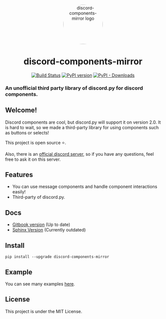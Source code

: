 <div align="center">
    <a href="https://pypi.org/project/discord-components-mirror"><img src="https://raw.githubusercontent.com/kiki7000/discord.py-components/master/.github/logo.png" alt="discord-components-mirror logo" height="128" style="border-radius: 50%"></a>
    <h1>discord-components-mirror</h1>
</div>
<div align="center">
        <a href="https://travis-ci.com/kiki7000/discord.py-components"><img src="https://travis-ci.com/kiki7000/discord.py-components.svg?branch=master" alt="Build Status"></a>
        <a href="https://pypi.org/project/discord-components-mirror"><img src="https://badge.fury.io/py/discord-components-mirror.svg" alt="PyPI version"></a>
        <a href="https://pypi.org/project/discord-components-mirror"><img alt="PyPI - Downloads" src="https://img.shields.io/pypi/dm/discord-components-mirror"></a>
</div>
<p align="center">
    <h3>An unofficial third party library of discord.py for discord components.</h3>
</p>

## Welcome!

Discord components are cool, but discord.py will support it on version 2.0. It
is hard to wait, so we made a third-party library for using components such as
buttons or selects!

This project is open source ⭐.

Also, there is an [official discord server](https://discord.gg/pKM6stqPxS), so
if you have any questions, feel free to ask it on this server.

## Features

- You can use message components and handle component interactions easily!
- Third-party of discord.py.

## Docs

- [Gitbook version](https://devkiki7000.gitbook.io/discord-components) (Up to
  date)
- [Sphinx Version](https://discord-components.readthedocs.io/en/0.5.2.4)
  (Currently outdated)

## Install

```
pip install --upgrade discord-components-mirror
```

## Example

You can see many examples
[here](https://github.com/kiki7000/discord.py-components/tree/master/examples).

## License

This project is under the MIT License.
